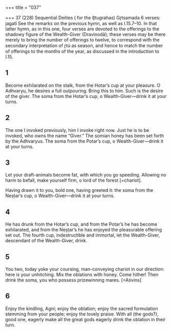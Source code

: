 +++
title = "037"

+++
37 (228)
Sequential Deities ( for the R̥tugrahas)
Gr̥tsamada
6 verses: jagatī
See the remarks on the previous hymn, as well as I.15.7–10. In that latter hymn,  as in this one, four verses are devoted to the offerings to the shadowy figure of the  Wealth-Giver (Draviṇodā); these verses may be there merely to bring the number  of offerings to twelve, to correspond with the secondary interpretation of r̥tú as  season, and hence to match the number of offerings to the months of the year, as  discussed in the introduction to I.15.
## 1
Become exhilarated on the stalk, from the Hotar’s cup at your pleasure.  O Adhvaryu, he desires a full outpouring.
Bring this to him. Such is the desire of the giver. The soma from the  Hotar’s cup, o Wealth-Giver—drink it at your turns.
## 2
The one I invoked previously, him I invoke right now. Just he is to be  invoked, who owns the name “Giver.”
The somian honey has been set forth by the Adhvaryus. The soma from  the Potar’s cup, o Wealth-Giver—drink it at your turns.
## 3
Let your draft-animals become fat, with which you go speeding.
Allowing no harm to befall, make yourself firm, o lord of the forest  [=chariot].

Having drawn it to you, bold one, having greeted it: the soma from the  Neṣṭar’s cup, o Wealth-Giver—drink it at your turns.
## 4
He has drunk from the Hotar’s cup, and from the Potar’s he has become  exhilarated, and from the Neṣṭar’s he has enjoyed the pleasurable
offering set out.
The fourth cup, indestructible and immortal, let the Wealth-Giver,
descendant of the Wealth-Giver, drink.
## 5
You two, today yoke your coursing, man-conveying chariot in our  direction: here is your unhitching.
Mix the oblations with honey. Come hither! Then drink the soma, you  who possess prizewinning mares. [=Aśvins]
## 6
Enjoy the kindling, Agni; enjoy the oblation; enjoy the sacred
formulation stemming from your people; enjoy the lovely praise.
With all (the gods?), good one, eagerly make all the great gods eagerly  drink the oblation in their turn.